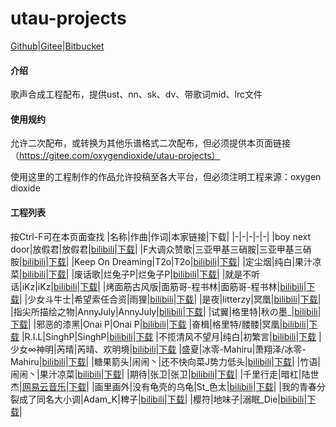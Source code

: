 # utau-projects

[Github](https://github.com/oxygen-dioxide/utau-projects)|[Gitee](https://gitee.com/oxygendioxide/utau-projects)|[Bitbucket](https://bitbucket.org/oxygendioxide/utau-projects/)

#### 介绍
歌声合成工程配布，提供ust、nn、sk、dv、带歌词mid、lrc文件

#### 使用规约
允许二次配布，或转换为其他乐谱格式二次配布，但必须提供本页面链接（https://gitee.com/oxygendioxide/utau-projects）

使用这里的工程制作的作品允许投稿至各大平台，但必须注明工程来源：oxygen dioxide

#### 工程列表
按Ctrl-F可在本页面查找
|名称|作曲|作词|本家链接|下载|
|-|-|-|-|-|
|boy next door|放假君|放假君|[bilibili](https://www.bilibili.com/video/av26327977)|[下载](./boy%20next%20door)|
|F大调众赞歌|三亚甲基三硝胺|三亚甲基三硝胺|[bilibili](https://www.bilibili.com/video/av39884712)|[下载](./F%E5%A4%A7%E8%B0%83%E4%BC%97%E8%B5%9E%E6%AD%8C)|
|Keep On Dreaming|T2o|T2o|[bilibili](https://www.bilibili.com/video/av3495177)|[下载](./Keep%20On%20Dreaming)|
|定尘烟|纯白|果汁凉菜|[bilibili](https://www.bilibili.com/video/av18125546)|[下载](./%E5%AE%9A%E5%B0%98%E7%83%9F)|
|废话歌|烂兔子P|烂兔子P|[bilibili](https://www.bilibili.com/video/av602062)|[下载](./%E5%BA%9F%E8%AF%9D%E6%AD%8C)|
|就是不听话|iKz|iKz|[bilibili](https://www.bilibili.com/video/av14969866)|[下载](./%E5%B0%B1%E6%98%AF%E4%B8%8D%E5%90%AC%E8%AF%9D)|
|烤面筋古风版|面筋哥-程书林|面筋哥-程书林|[bilibili](https://www.bilibili.com/video/av23004780)|[下载](./%E7%83%A4%E9%9D%A2%E7%AD%8B%E5%8F%A4%E9%A3%8E%E7%89%88)|
|少女斗牛士|希望索任合资|雨狸|[bilibili](https://www.bilibili.com/video/av8370772)|[下载](./%E5%B0%91%E5%A5%B3%E6%96%97%E7%89%9B%E5%A3%AB)|
|是夜|litterzy|冥凰|[bilibili](https://www.bilibili.com/video/av8072755)|[下载](./%E6%98%AF%E5%A4%9C)|
|指尖所描绘之物|AnnyJuly|AnnyJuly|[bilibili](https://www.bilibili.com/video/av54764560)|[下载](./%E6%8C%87%E5%B0%96%E6%89%80%E6%8F%8F%E7%BB%98%E4%B9%8B%E7%89%A9)|
|试翼|格里特|秋の墨_|[bilibili](https://www.bilibili.com/video/BV1ZK4y1b7Vk)|[下载](./%E8%AF%95%E7%BF%BC)|
|邪恶的漆黑|Onai P|Onai P|[bilibili](https://www.bilibili.com/video/BV1np4y1D7ws)|[下载](./%E9%82%AA%E6%81%B6%E7%9A%84%E6%BC%86%E9%BB%91)
|奋楫|格里特/髅髅|冥凰|[bilibili](https://www.bilibili.com/video/BV1xJ411x754)|[下载](./%E5%A5%8B%E6%A5%AB)
|R.I.L|SinghP|SinghP|[bilibili](https://www.bilibili.com/video/BV1EA411e7mL)|[下载](./RIL)
|不揽清风不望月|纯白|初繁言|[bilibili](https://www.bilibili.com/video/BV1Fp4y1S7vd)|[下载](./%E4%B8%8D%E6%8F%BD%E6%B8%85%E9%A3%8E%E4%B8%8D%E6%9C%9B%E6%9C%88)
|少女∞神明|芮晴|芮晴、欢明境|[bilibili](https://www.bilibili.com/video/BV1Ch411o7MZ)|[下载](./%E5%B0%91%E5%A5%B3%E7%A5%9E%E6%98%8E)
|盛夏|冰零-Mahiru|萧翔泽/冰零-Mahiru|[bilibili](https://www.bilibili.com/video/av201773213)|[下载](./%E7%9B%9B%E5%A4%8F)|
|糖果箭头|闹闹丶|还不快向菜J势力低头|[bilibili](https://www.bilibili.com/video/av584586390)|[下载](./糖果箭头)|
|竹语|闹闹丶|果汁凉菜|[bilibili](https://www.bilibili.com/video/av969746070)|[下载](./竹语)|
|期待|张卫|张卫|[bilibili](https://www.bilibili.com/video/av457733605)|[下载](./期待)|
|千里行走|暗杠|陆世杰|[网易云音乐](https://music.163.com/#/song?id=1385144622)|[下载](./千里行走)|
|画里画外|没有龟壳的乌龟|St_色太|[bilibili](https://www.bilibili.com/video/av801130122)|[下载](./画里画外)|
|我的青春分裂成了同名大小调|Adam_K|稗子|[bilibili](https://www.bilibili.com/video/av288981835)|[下载](./我的青春分裂成了同名大小调)|
|樱符|地味子|溺眠_Die|[bilibili](https://www.bilibili.com/video/av629052772)|[下载](./樱符)|